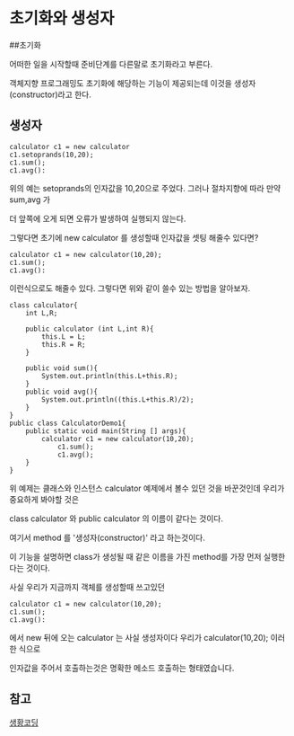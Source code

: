 # 초기화와 생성자

##초기화

어떠한 일을 시작할때 준비단계를 다른말로 초기화라고 부른다.

객체지향 프로그래밍도 초기화에 해당하는 기능이 제공되는데 이것을 생성자(constructor)라고 한다.

## 생성자

```
calculator c1 = new calculator
c1.setoprands(10,20);
c1.sum();
c1.avg():
```
위의 예는 setoprands의 인자값을 10,20으로 주었다. 그러나 절차지향에 따라 만약 sum,avg 가

더 앞쪽에 오게 되면 오류가 발생하여 실행되지 않는다.

그렇다면 초기에 new calculator 를 생성할때 인자값을 셋팅 해줄수 있다면?

```
calculator c1 = new calculator(10,20);
c1.sum();
c1.avg():
```
이런식으로도 해줄수 있다. 그렇다면 위와 같이 쓸수 있는 방법을 알아보자. 

```
class calculator{
	int L,R;

	public calculator (int L,int R){
		this.L = L;
		this.R = R;
	}

	public void sum(){
		System.out.println(this.L+this.R);
	}
	public void avg(){
		System.out.println((this.L+this.R)/2);
	}
}
public class CalculatorDemo1{
	public static void main(String [] args){
		calculator c1 = new calculator(10,20);
			c1.sum();
 			c1.avg();
	}
}
```

위 예제는 클래스와 인스턴스 calculator 예제에서 볼수 있던 것을 바꾼것인데 우리가 중요하게 봐야할 것은

class calculator 와 public calculator 의 이름이 같다는 것이다.

여기서 method 를 '생성자(constructor)' 라고 하는것이다.

이 기능을 설명하면 class가 생성될 때 같은 이름을 가진 method를 가장 먼저 실행한다는 것이다.

사실 우리가 지금까지 객체를 생성할때 쓰고있던

```
calculator c1 = new calculator(10,20);
c1.sum();
c1.avg():
```
에서 new 뒤에 오는 calculator 는 사실 생성자이다 우리가 calculator(10,20); 이러한 식으로

인자값을 주어서 호출하는것은 명확한 메소드 호출하는 형태였습니다.

## 참고

[생황코딩](https://opentutorials.org/course/1223/5519)


